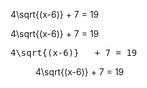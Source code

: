 <p>4\sqrt{(x-6)}   + 7 = 19 </p>
4\sqrt{(x-6)}   + 7 = 19 
<pre>4\sqrt{(x-6)}   + 7 = 19 </pre>
<figure>
4\sqrt{(x-6)}   + 7 = 19 
</figure>